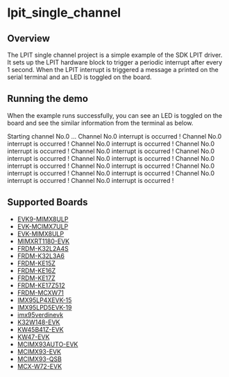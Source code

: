 # lpit_single_channel

## Overview
The LPIT single channel project is a simple example of the SDK LPIT driver. It sets up the LPIT
hardware block to trigger a periodic interrupt after every 1 second. When the LPIT interrupt is triggered
a message a printed on the serial terminal and an LED is toggled on the board.

## Running the demo
When the example runs successfully, you can see an LED is toggled on the board and see the similar information from the terminal as below.

Starting channel No.0 ...
 Channel No.0 interrupt is occurred !
 Channel No.0 interrupt is occurred !
 Channel No.0 interrupt is occurred !
 Channel No.0 interrupt is occurred !
 Channel No.0 interrupt is occurred !
 Channel No.0 interrupt is occurred !
 Channel No.0 interrupt is occurred !
 Channel No.0 interrupt is occurred !
 Channel No.0 interrupt is occurred !
 Channel No.0 interrupt is occurred !
 Channel No.0 interrupt is occurred !
 Channel No.0 interrupt is occurred !
 Channel No.0 interrupt is occurred !

## Supported Boards
- [EVK9-MIMX8ULP](../../../_boards/evk9mimx8ulp/driver_examples/lpit/single_channel/example_board_readme.md)
- [EVK-MCIMX7ULP](../../../_boards/evkmcimx7ulp/driver_examples/lpit/single_channel/example_board_readme.md)
- [EVK-MIMX8ULP](../../../_boards/evkmimx8ulp/driver_examples/lpit/single_channel/example_board_readme.md)
- [MIMXRT1180-EVK](../../../_boards/evkmimxrt1180/driver_examples/lpit/single_channel/example_board_readme.md)
- [FRDM-K32L2A4S](../../../_boards/frdmk32l2a4s/driver_examples/lpit/single_channel/example_board_readme.md)
- [FRDM-K32L3A6](../../../_boards/frdmk32l3a6/driver_examples/lpit/single_channel/example_board_readme.md)
- [FRDM-KE15Z](../../../_boards/frdmke15z/driver_examples/lpit/single_channel/example_board_readme.md)
- [FRDM-KE16Z](../../../_boards/frdmke16z/driver_examples/lpit/single_channel/example_board_readme.md)
- [FRDM-KE17Z](../../../_boards/frdmke17z/driver_examples/lpit/single_channel/example_board_readme.md)
- [FRDM-KE17Z512](../../../_boards/frdmke17z512/driver_examples/lpit/single_channel/example_board_readme.md)
- [FRDM-MCXW71](../../../_boards/frdmmcxw71/driver_examples/lpit/single_channel/example_board_readme.md)
- [IMX95LP4XEVK-15](../../../_boards/imx95lp4xevk15/driver_examples/lpit/single_channel/example_board_readme.md)
- [IMX95LPD5EVK-19](../../../_boards/imx95lpd5evk19/driver_examples/lpit/single_channel/example_board_readme.md)
- [imx95verdinevk](../../../_boards/imx95verdinevk/driver_examples/lpit/single_channel/example_board_readme.md)
- [K32W148-EVK](../../../_boards/k32w148evk/driver_examples/lpit/single_channel/example_board_readme.md)
- [KW45B41Z-EVK](../../../_boards/kw45b41zevk/driver_examples/lpit/single_channel/example_board_readme.md)
- [KW47-EVK](../../../_boards/kw47evk/driver_examples/lpit/single_channel/example_board_readme.md)
- [MCIMX93AUTO-EVK](../../../_boards/mcimx93autoevk/driver_examples/lpit/single_channel/example_board_readme.md)
- [MCIMX93-EVK](../../../_boards/mcimx93evk/driver_examples/lpit/single_channel/example_board_readme.md)
- [MCIMX93-QSB](../../../_boards/mcimx93qsb/driver_examples/lpit/single_channel/example_board_readme.md)
- [MCX-W72-EVK](../../../_boards/mcxw72evk/driver_examples/lpit/single_channel/example_board_readme.md)
